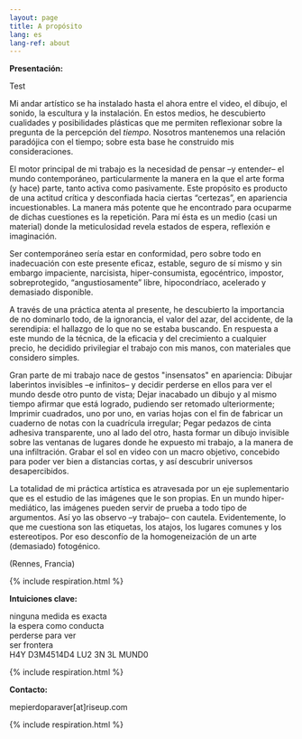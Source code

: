 ```yaml
---
layout: page
title: A propósito
lang: es
lang-ref: about
---
```


**Presentación:**

Test

Mi andar artístico se ha instalado hasta el ahora entre el video, el dibujo, el sonido, la escultura y la instalación. En estos medios, he descubierto cualidades y posibilidades plásticas que me permiten reflexionar sobre la pregunta de la percepción del *tiempo*. Nosotros mantenemos una relación paradójica con el tiempo; sobre esta base he construido mis consideraciones.

El motor principal de mi trabajo es la necesidad de pensar –y entender– el mundo contemporáneo, particularmente la manera en la que el arte forma (y hace) parte, tanto activa como pasivamente. Este propósito es producto de una actitud crítica y desconfiada hacia ciertas “certezas”, en apariencia incuestionables. La manera más potente que he encontrado para ocuparme de dichas cuestiones es la repetición. Para mí ésta es un medio (casi un material) donde la meticulosidad revela estados de espera, reflexión e imaginación.

Ser contemporáneo sería estar en conformidad, pero sobre todo en inadecuación con este presente eficaz, estable, seguro de sí mismo y sin embargo impaciente, narcisista, hiper-consumista, egocéntrico, impostor, sobreprotegido, “angustiosamente” libre, hipocondríaco, acelerado y demasiado disponible.

A través de una práctica atenta al presente, he descubierto la importancia de no dominarlo todo, de la ignorancia, el valor del azar, del accidente, de la serendipia: el hallazgo de lo que no se estaba buscando. En respuesta a este mundo de la técnica, de la eficacia y del crecimiento a cualquier precio, he decidido privilegiar el trabajo con mis manos, con materiales que considero simples.

Gran parte de mi trabajo nace de gestos "insensatos" en apariencia: Dibujar laberintos invisibles –e infinitos– y decidir perderse en ellos para ver el mundo desde otro punto de vista; Dejar inacabado un dibujo y al mismo tiempo afirmar que está logrado, pudiendo ser retomado ulteriormente; Imprimir cuadrados, uno por uno, en varias hojas con el fin de fabricar un cuaderno de notas con la cuadrícula irregular; Pegar pedazos de cinta adhesiva transparente, uno al lado del otro, hasta formar un dibujo invisible sobre las ventanas de lugares donde he expuesto mi trabajo, a la manera de una infiltración. Grabar el sol en video con un macro objetivo, concebido para poder ver bien a distancias cortas, y así descubrir universos desapercibidos.

La totalidad de mi práctica artística es atravesada por un eje suplementario que es el estudio de las imágenes que le son propias. En un mundo hiper-mediático, las imágenes pueden servir de prueba a todo tipo de argumentos. Así yo las observo –y trabajo– con cautela. Evidentemente, lo que me cuestiona son las etiquetas, los atajos, los lugares comunes y los estereotipos. Por eso desconfío de la homogeneización de un arte (demasiado) fotogénico.

(Rennes, Francia)

{% include respiration.html %}

**Intuiciones clave:**

ninguna medida es exacta\
la espera como conducta\
perderse para ver\
ser frontera\
H4Y D3M4514D4 LU2 3N 3L MUND0

{% include respiration.html %}

**Contacto:**

mepierdoparaver\[at]riseup.com

{% include respiration.html %}
